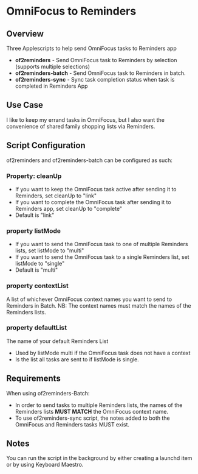 # OmniFocus to Reminders 

## Overview 

Three Applescripts to help send OmniFocus tasks to Reminders app

- **of2reminders** - Send OmniFocus task to Reminders by selection (supports multiple selections)
- **of2reminders-batch** - Send OmniFocus task to Reminders in batch. 
- **of2reminders-sync** - Sync task completion status when task is completed in Reminders App

## Use Case

I like to keep my errand tasks in OmniFocus, but I also want the convenience of shared family shopping lists
via Reminders.

## Script Configuration

of2reminders and of2reminders-batch can be configured as such:

### Property: cleanUp ### 

- If you want to keep the OmniFocus task active after sending it to Reminders, set cleanUp to "link"
- If you want to complete the OmniFocus task after sending it to Reminders app, set cleanUp to "complete"
- Default is "link"

### property listMode ###

- If you want to send the OmniFocus task to one of multiple Reminders lists, set listMode to "multi"
- If you want to send the OmniFocus task to a single Reminders list, set listMode to "single"
- Default is "multi"

### property contextList ###

A list of whichever OmniFocus context names you want to send to Reminders in Batch. NB: The context names must match the names of the Reminders lists. 

### property defaultList ###

The name of your default Reminders List

- Used by listMode multi if the OmniFocus task does not have a context
- Is the list all tasks are sent to if listMode is single.


## Requirements ##

When using of2reminders-Batch:

- In order to send tasks to multiple Reminders lists, the names of the Reminders lists **MUST MATCH** the OmniFocus context name.
- To use of2reminders-sync script, the notes added to both the OmniFocus and Reminders tasks MUST exist. 

## Notes ##

 You can run the script in the background by either creating a launchd item or by using Keyboard Maestro.

